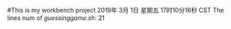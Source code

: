 #This is my workbench project
2019年 3月 1日 星期五 17时10分16秒 CST
The lines num of *guessinggame.sh*:
      21
